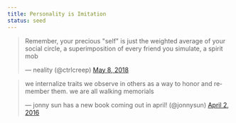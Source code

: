 ```yaml
---
title: Personality is Imitation
status: seed
---
```




<blockquote class="twitter-tweet"><p lang="en" dir="ltr">Remember, your precious &quot;self&quot; is just the weighted average of your social circle, a superimposition of every friend you simulate, a spirit mob</p>&mdash; neality (@ctrlcreep) <a href="https://twitter.com/ctrlcreep/status/993664409309536257?ref_src=twsrc%5Etfw">May 8, 2018</a></blockquote> <script async src="https://platform.twitter.com/widgets.js" charset="utf-8"></script>

<blockquote class="twitter-tweet"><p lang="en" dir="ltr">we internalize traits we observe in others as a way to honor and remember them. we are all walking memorials</p>&mdash; jonny sun has a new book coming out in april! (@jonnysun) <a href="https://twitter.com/jonnysun/status/716334314791809024?ref_src=twsrc%5Etfw">April 2, 2016</a></blockquote> <script async src="https://platform.twitter.com/widgets.js" charset="utf-8"></script>